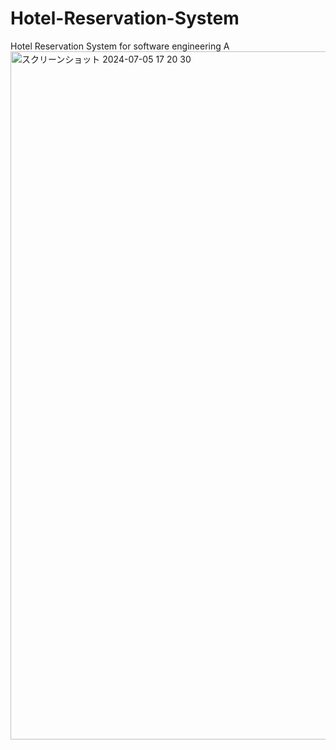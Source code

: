 # Hotel-Reservation-System
Hotel Reservation System for software engineering A
<img width="1101" alt="スクリーンショット 2024-07-05 17 20 30" src="https://github.com/harutoooooooo/Hotel-Reservation-System/assets/166793063/ec8a9417-c919-428a-a2e9-5b75853dc5ae">
